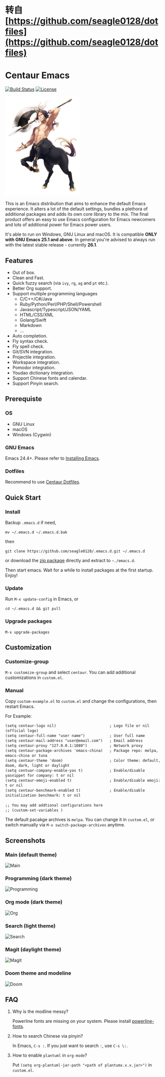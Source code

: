 # 转自[https://github.com/seagle0128/dotfiles](https://github.com/seagle0128/dotfiles)


# Centaur Emacs

[![Build
Status](https://travis-ci.org/seagle0128/.emacs.d.svg?branch=master)](https://travis-ci.org/seagle0128/.emacs.d)
[![License](http://img.shields.io/:license-gpl3-blue.svg)](http://www.gnu.org/licenses/gpl-3.0.html)

![Centaur Emacs](logo.png)

This is an Emacs distribution that aims to enhance the default
Emacs experience. It alters a lot of the default settings,
bundles a plethora of additional packages and adds its own core
library to the mix. The final product offers an easy to use Emacs
configuration for Emacs newcomers and lots of additional power for
Emacs power users.

It's able to run on Windows, GNU Linux and macOS. It is compatible **ONLY with
GNU Emacs 25.1 and above**. In general you're advised to always run with the
latest stable release - currently **26.1**.

## Features

- Out of box.
- Clean and Fast.
- Quick fuzzy search (via `ivy`, `rg`, `ag` and `pt` etc.).
- Better Org support.
- Support multiple programming languages
  - C/C++/C#/Java
  - Ruby/Python/Perl/PHP/Shell/Powershell
  - Javascript/Typescript/JSON/YAML
  - HTML/CSS/XML
  - Golang/Swift
  - Markdown
  - ...
- Auto completion.
- Fly syntax check.
- Fly spell check.
- Git/SVN integration.
- Projectile integration.
- Workspace integration.
- Pomodor integration.
- Youdao dictionary integration.
- Support Chinese fonts and calendar.
- Support Pinyin search.

## Prerequiste

### OS

- GNU Linux
- macOS
- Windows (Cygwin)

### GNU Emacs

Emacs 24.4+. Please refer to [Installing Emacs](http://wikemacs.org/index.php/Installing_Emacs).

### Dotfiles

Recommend to use [Centaur Dotfiles](https://github.com/seagle0128/dotfiles).

## Quick Start

### Install

Backup `.emacs.d` if need,

``` shell
mv ~/.emacs.d ~/.emacs.d.bak
```

then

``` shell
git clone https://github.com/seagle0128/.emacs.d.git ~/.emacs.d
```

or download the [zip
package](https://github.com/seagle0128/.emacs.d/archive/master.zip) directly and
extract to `~./emacs.d`.

Then start emacs. Wait for a while to install packages at the first startup.
Enjoy!

### Update

Run `M-x update-config` in Emacs, or

``` shell
cd ~/.emacs.d && git pull
```

### Upgrade packages

``` emacs-lisp
M-x upgrade-packages
```

## Customization

### Customize-group

`M-x customize-group` and select `centaur`. You can add additional
customizations in `custom.el`.

### Manual

Copy `custom-example.el` to `custom.el` and change the configurations, then
restart Emacs.

For Example:

``` emacs-lisp
(setq centaur-logo nil)                        ; Logo file or nil (official logo)
(setq centaur-full-name "user name")           ; User full name
(setq centaur-mail-address "user@email.com")   ; Email address
(setq centaur-proxy "127.0.0.1:1080")          ; Network proxy
(setq centaur-package-archives 'emacs-china)   ; Package repo: melpa, emacs-china or tuna
(setq centaur-theme 'doom)                     ; Color theme: default, doom, dark, light or daylight
(setq centuar-company-enable-yas t)            ; Enable/disable yasnippet for company: t or nil
(setq centaur-emoji-enabled t)                 ; Enable/disable emoji: t or nil
(setq centaur-benchmark-enabled t)             ; Enable/disable initialization benchmark: t or nil

;; You may add addtional configurations here
;; (custom-set-variables )
```

The default pacakge archives is `melpa`. You can change it in `custom.el`, or
switch manually via `M-x switch-package-archives` anytime.

## Screenshots

### Main (default theme)

![Main](https://user-images.githubusercontent.com/140797/30391180-20bd0ba8-987e-11e7-9cb4-2aa66a6fd69d.png)

### Programming (dark theme)

![Programming](https://user-images.githubusercontent.com/140797/31727834-433c1164-b3f0-11e7-9f73-0977d9f600f1.png)

### Org mode (dark theme)

![Org](https://user-images.githubusercontent.com/140797/30391183-20c37e8e-987e-11e7-9579-c4df71549a76.png)

### Search (light theme)

![Search](https://user-images.githubusercontent.com/140797/30391184-20f47fac-987e-11e7-8be4-9f4e409d65cc.png)

### Magit (daylight theme)

![Magit](https://user-images.githubusercontent.com/140797/30391181-20bd848e-987e-11e7-9cda-3dac2865922e.png)

### Doom theme and modeline

![Doom](https://user-images.githubusercontent.com/140797/41302817-13cb7622-6e9e-11e8-894b-07aff95f91bc.png)

## FAQ

1. Why is the modline messy?

   Powerline fonts are missing on your system. Please install
   [powerline-fonts](https://github.com/powerline/fonts).

1. How to search Chinese via pinyin?

   In Emacs, `C-s :`. If you just want to search `:`, use `C-s \:`.

1. How to enable `plantuml` in `org-mode`?

   Put `(setq org-plantuml-jar-path "<path of plantumx.x.x.jar>")` in `custom.el`.
